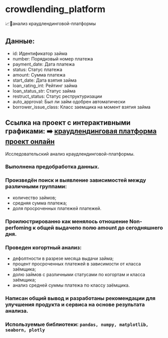 # crowdlending_platform
:chart_with_upwards_trend::briefcase:анализ краудлендинговой-платформы
## Данные:
- id: Идентификатор займа
- number: Порядковый номер платежа
- payment_date: Дата платежа
- status: Статус платежа
- amount: Сумма платежа
- start_date: Дата взятия займа
- loan_rating_int: Рейтинг займа
- loan_status_str: Статус займа
- restruct_status: Статус реструктуризации
- auto_approval: Был ли займ одобрен автоматически
- borrower_issue_class: Класс заемщика на момент взятия займа
## Ссылка на проект с интерактивными графиками: ➡️ <a href = "https://nbviewer.org/gist/DullSystem/ec2e00142efb8c0b444be41494d6b517">краудлендинговая платформа проект онлайн</a>
Исследовательский анализ краудлендинговой-платформы.
### Выполнена предобработка данных.
### Произведён поиск и выявление зависимостей между различными группами:
- количество займов;
- средняя сумма платежа;
- доля просроченных платежей платежей.
### Проилюстрированно как менялось отношение Non-perfoming к общей выдачепо полю amount до сегодняшнего дня.
### Проведен когортный анализ:
- дефолтности в разрезе месяца выдачи займа;
- процент просроченных платежей в зависимости от класса заёмщика;
- долю займов с различными статусами по когортам и класса заёмщика;
- анализ средней суммы платежа по классу заёмщика.
### Написан общий вывод и разработаны рекомендации для улучшения продукта и сервиса на основе результата анализа.
### Используемые библиотеки: `pandas, numpy, matplotlib, seaborn, plotly`
